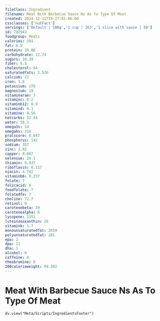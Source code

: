 ```yaml
---
fileClass: Ingredient
filename: Meat With Barbecue Sauce Ns As To Type Of Meat
created: 2024-12-21T19:27:02-06:00
cssclasses: ['nutFact']
servings: ['Default | 100g','1 cup | 263','1 slice with sauce | 58']
id: 782943
foodgroup: Meats
calories: 201
fat: 6.8
protein: 20.88
carbohydrate: 12.74
sugars: 10.39
fiber: 0.3
cholesterol: 64
saturatedfats: 2.526
calcium: 21
iron: 1.6
potassium: 278
magnesium: 19
vitaminarae: 3
vitaminc: 0.2
vitaminb12: 0.9
vitamind: 0.1
vitamine: 0.56
netcarbs: 12.44
water: 58.3
omega3s: 14
omega6s: 214
pralscore: 8.847
phosphorus: 142
sodium: 357
zinc: 3.92
copper: 0.087
selenium: 24.1
thiamin: 0.037
riboflavin: 0.117
niacin: 4.742
vitaminb6: 0.237
folate: 7
folicacid: 0
foodfolate: 7
folatedfe: 7
choline: 72.7
retinol: 0
carotenebeta: 39
carotenealpha: 0
lycopene: 1351
luteinzeaxanthin: 26
vitamink: 1.7
monounsaturatedfat: 2659
polyunsaturatedfat: 281
epa: 2
dpa: 11
dha: 1
alcohol: 0
caffeine: 0
theobromine: 0
200calorieweight: 99.502
---
```


# Meat With Barbecue Sauce Ns As To Type Of Meat

```dataviewjs
dv.view("Meta/Scripts/IngredientsFooter")
```